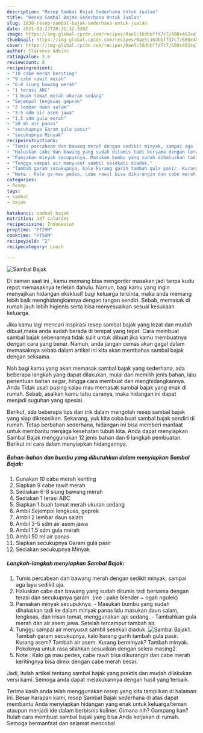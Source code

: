 ```yaml
---
description: "Resep Sambal Bajak Sederhana Untuk Jualan"
title: "Resep Sambal Bajak Sederhana Untuk Jualan"
slug: 1038-resep-sambal-bajak-sederhana-untuk-jualan
date: 2021-03-27T20:31:32.338Z
image: https://img-global.cpcdn.com/recipes/0ae5c16dbbffd7c7/680x482cq70/sambal-bajak-foto-resep-utama.jpg
thumbnail: https://img-global.cpcdn.com/recipes/0ae5c16dbbffd7c7/680x482cq70/sambal-bajak-foto-resep-utama.jpg
cover: https://img-global.cpcdn.com/recipes/0ae5c16dbbffd7c7/680x482cq70/sambal-bajak-foto-resep-utama.jpg
author: Clarence Adkins
ratingvalue: 3.6
reviewcount: 8
recipeingredient:
- "10 cabe merah keriting"
- "9 cabe rawit merah"
- "6-8 siung bawang merah"
- "1 terasi ABC"
- "1 buah tomat merah ukuran sedang"
- "Sejempol lengkuas geprek"
- "2 lembar daun salam"
- "3-5 sdm air asem jawa"
- "1,5 sdm gula merah"
- "50 ml air panas"
- "secukupnya Garam gula pasir"
- "secukupnya Minyak"
recipeinstructions:
- "Tumis percabean dan bawang merah dengan sedikit minyak, sampai aga layu sedikit aja."
- "Haluskan cabe dan bawang yang sudah ditumis tadi bersama dengan terasi dan secukupnya garam. (me : pake blender ~ ogah ngulek)"
- "Pansakan minyak secupuknya. Masukan bumbu yang sudah dihaluskan tadi ke dalam minyak panas lalu masukan daun salam, lengkoas, dan irisan tomat, menggunakan api sedang. Tambahkan gula merah dan air asem jawa. Setelah tercampur tambah air."
- "Tunggu sampai air menyusut sambil sesekali diaduk."
- "Tambah garam secukupnya, kalo kurang gurih tambah gula pasir. Kurang asem? Tambah air asem. Kurang berminyak? Tambah minyak. Pokoknya untuk rasa silahkan sesuaikan dengan selera masing2."
- "Note : Kalo ga mau pedes, cabe rawit bisa dikurangin dan cabe merah keritingnya bisa dimix dengan cabe merah besar."
categories:
- Resep
tags:
- sambal
- bajak

katakunci: sambal bajak 
nutrition: 147 calories
recipecuisine: Indonesian
preptime: "PT29M"
cooktime: "PT58M"
recipeyield: "2"
recipecategory: Lunch

---
```



![Sambal Bajak](https://img-global.cpcdn.com/recipes/0ae5c16dbbffd7c7/680x482cq70/sambal-bajak-foto-resep-utama.jpg)

Di zaman  saat ini , kamu memang bisa mengorder masakan jadi tanpa kudu repot memasaknya terlebih dahulu. Namun, bagi kamu yang ingin menyajikan hidangan eksklusif bagi keluarga tercinta, maka anda memang lebih baik menghidangkannya dengan tangan sendiri. Sebab, memasak di rumah jauh lebih higienis serta bisa menyesuaikan sesuai kesukaan keluarga.

Jika kamu lagi mencari inspirasi resep sambal bajak yang lezat dan mudah dibuat,maka anda sudah berada di tempat yang tepat. Cara membuat sambal bajak  sebenarnya tidak sulit untuk dibuat jika kamu membuatnya dengan cara yang benar. Namun, anda jangan cemas akan gagal dalam memasaknya 
sebab dalam artikel ini kita akan membahas sambal bajak dengan seksama.  



Nah bagi kamu yang akan memasak sambal bajak yang sederhana, ada beberapa langkah yang dapat dilakukan, mulai dari memilih jenis bahan, lalu penentuan bahan segar, hingga cara membuat dan menghidangkannya. Anda Tidak usah pusing kalau mau memasak sambal bajak yang enak di rumah. Sebab, asalkan kamu  tahu caranya, maka hidangan ini dapat menjadi suguhan yang spesial.

Berikut, ada beberapa tips dan trik dalam mengolah resep sambal bajak yang siap dikreasikan. Sekarang, yuk kita coba buat sambal bajak sendiri di rumah. Tetap berbahan sederhana, hidangan ini bisa memberi manfaat untuk membantu menjaga kesehatan tubuh kita. Anda dapat menyiapkan Sambal Bajak menggunakan 12 jenis bahan dan 6 langkah pembuatan. Berikut ini cara dalam menyiapkan hidangannya.

<!--inarticleads1-->

##### Bahan-bahan dan bumbu yang dibutuhkan dalam menyiapkan Sambal Bajak:

1. Gunakan 10 cabe merah keriting
1. Siapkan 9 cabe rawit merah
1. Sediakan 6-8 siung bawang merah
1. Sediakan 1 terasi ABC
1. Siapkan 1 buah tomat merah ukuran sedang
1. Ambil Sejempol lengkuas, geprek
1. Ambil 2 lembar daun salam
1. Ambil 3-5 sdm air asem jawa
1. Ambil 1,5 sdm gula merah
1. Ambil 50 ml air panas
1. Siapkan secukupnya Garam gula pasir
1. Sediakan secukupnya Minyak




<!--inarticleads2-->

##### Langkah-langkah menyiapkan Sambal Bajak:

1. Tumis percabean dan bawang merah dengan sedikit minyak, sampai aga layu sedikit aja.
1. Haluskan cabe dan bawang yang sudah ditumis tadi bersama dengan terasi dan secukupnya garam. (me : pake blender ~ ogah ngulek)
1. Pansakan minyak secupuknya. - Masukan bumbu yang sudah dihaluskan tadi ke dalam minyak panas lalu masukan daun salam, lengkoas, dan irisan tomat, menggunakan api sedang. - Tambahkan gula merah dan air asem jawa. Setelah tercampur tambah air.
1. Tunggu sampai air menyusut sambil sesekali diaduk.
<img src="//assets-global.cpcdn.com/assets/icons/button_play-2c75c40dde080a61004c1f40b05d8f140eaff45d7e9e6481dc71c63d2e7c4909.png" alt="Sambal Bajak">1. Tambah garam secukupnya, kalo kurang gurih tambah gula pasir. Kurang asem? Tambah air asem. Kurang berminyak? Tambah minyak. Pokoknya untuk rasa silahkan sesuaikan dengan selera masing2.
1. Note : Kalo ga mau pedes, cabe rawit bisa dikurangin dan cabe merah keritingnya bisa dimix dengan cabe merah besar.




Jadi, itulah artikel tentang  sambal bajak  yang praktis dan mudah dilakukan versi kami. Semoga anda dapat melakukannya dengan hasil yang terbaik. 

Terima kasih anda telah menggunakan resep yang kita tampilkan di halaman ini. Besar harapan kami, resep  Sambal Bajak sederhana di atas dapat membantu Anda menyiapkan hidangan yang enak untuk keluarga/teman ataupun menjadi ide dalam berbisnis kuliner. Gimana nih? Gampang kan? Itulah cara membuat sambal bajak yang bisa Anda kerjakan di rumah. Semoga bermanfaat dan selamat mencoba!

